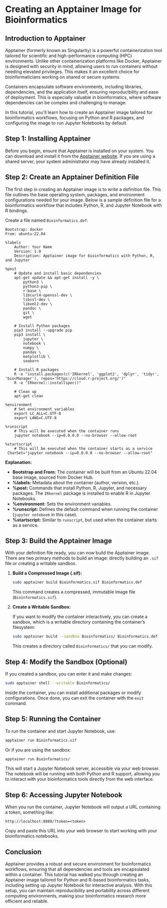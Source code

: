 # **Creating an Apptainer Image for Bioinformatics**

## **Introduction to Apptainer**

Apptainer (formerly known as Singularity) is a powerful containerization tool tailored for scientific and high-performance computing (HPC) environments. Unlike other containerization platforms like Docker, Apptainer is designed with security in mind, allowing users to run containers without needing elevated privileges. This makes it an excellent choice for bioinformaticians working on shared or secure systems.

Containers encapsulate software environments, including libraries, dependencies, and the application itself, ensuring reproducibility and ease of deployment. This is especially valuable in bioinformatics, where software dependencies can be complex and challenging to manage.

In this tutorial, you'll learn how to create an Apptainer image tailored for bioinformatics workflows, focusing on Python and R packages, and configuring the image to run Jupyter Notebooks by default.

## **Step 1: Installing Apptainer**

Before you begin, ensure that Apptainer is installed on your system. You can download and install it from the [Apptainer website](https://apptainer.org/). If you are using a shared server, your system administrator may have already installed it.

## **Step 2: Create an Apptainer Definition File**

The first step in creating an Apptainer image is to write a definition file. This file outlines the base operating system, packages, and environment configurations needed for your image. Below is a sample definition file for a bioinformatics workflow that includes Python, R, and Jupyter Notebook with R bindings.

Create a file named `Bioinformatics.def`:

```plaintext
Bootstrap: docker
From: ubuntu:22.04

%labels
    Author: Your Name
    Version: 1.0
    Description: Apptainer image for bioinformatics with Python, R, and Jupyter

%post
    # Update and install basic dependencies
    apt-get update && apt-get install -y \
        python3 \
        python3-pip \
        r-base \
        libcurl4-openssl-dev \
        libssl-dev \
        libxml2-dev \
        pandoc \
        git \
        wget

    # Install Python packages
    pip3 install --upgrade pip
    pip3 install \
        jupyter \
        notebook \
        numpy \
        pandas \
        matplotlib \
        seaborn

    # Install R packages
    R -e "install.packages(c('IRkernel', 'ggplot2', 'dplyr', 'tidyr', 'biocManager'), repos='https://cloud.r-project.org/')"
    R -e "IRkernel::installspec()"

    # Clean up
    apt-get clean

%environment
    # Set environment variables
    export LC_ALL=C.UTF-8
    export LANG=C.UTF-8

%runscript
    # This will be executed when the container runs
    jupyter notebook --ip=0.0.0.0 --no-browser --allow-root

%startscript
    # This will be executed when the container starts as a service
 CharSet="jupyter notebook --ip=0.0.0.0 --no-browser --allow-root"
```

**Explanation:**

- **Bootstrap and From:** The container will be built from an Ubuntu 22.04 base image, sourced from Docker Hub.
- **%labels:** Metadata about the container (author, version, etc.).
- **%post:** Commands that install Python, R, Jupyter, and necessary packages. The `IRkernel` package is installed to enable R in Jupyter Notebooks.
- **%environment:** Sets the environment variables.
- **%runscript:** Defines the default command when running the container (`jupyter notebook` in this case).
- **%startscript:** Similar to `runscript`, but used when the container starts as a service.

## **Step 3: Build the Apptainer Image**

With your definition file ready, you can now build the Apptainer image. There are two primary methods to build an image: directly building an `.sif` file or creating a writable sandbox.

1. **Build a Compressed Image (.sif):**

    ```sh
    sudo apptainer build Bioinformatics.sif Bioinformatics.def
    ```

   This command creates a compressed, immutable image file (`Bioinformatics.sif`).

2. **Create a Writable Sandbox:**

   If you want to modify the container interactively, you can create a sandbox, which is a writable directory containing the container’s filesystem:

    ```sh
    sudo apptainer build --sandbox Bioinformatics/ Bioinformatics.def
    ```

   This creates a directory called `Bioinformatics/` that you can modify.

## **Step 4: Modify the Sandbox (Optional)**

If you created a sandbox, you can enter it and make changes:

```sh
sudo apptainer shell --writable Bioinformatics/
```

Inside the container, you can install additional packages or modify configurations. Once done, you can exit the container with the `exit` command.

## **Step 5: Running the Container**

To run the container and start Jupyter Notebook, use:

```sh
apptainer run Bioinformatics.sif
```

Or if you are using the sandbox:

```sh
apptainer run Bioinformatics/
```

This will start a Jupyter Notebook server, accessible via your web browser. The notebook will be running with both Python and R support, allowing you to interact with your bioinformatics tools directly from the web interface.

## **Step 6: Accessing Jupyter Notebook**

When you run the container, Jupyter Notebook will output a URL containing a token, something like:

```plaintext
http://localhost:8888/?token=<token>
```

Copy and paste this URL into your web browser to start working with your bioinformatics notebooks.

## **Conclusion**

Apptainer provides a robust and secure environment for bioinformatics workflows, ensuring that all dependencies and tools are encapsulated within a container. This tutorial has walked you through creating an Apptainer image tailored for Python and R-based bioinformatics tasks, including setting up Jupyter Notebook for interactive analysis. With this setup, you can maintain reproducibility and portability across different computing environments, making your bioinformatics research more efficient and reliable.
